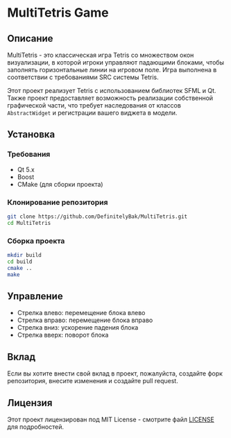 # MultiTetris Game

## Описание
MultiTetris - это классическая игра Tetris со множеством окон визуализации, в которой игроки управляют падающими блоками, чтобы заполнять горизонтальные линии на игровом поле. Игра выполнена в соответствии с требованиями SRC системы Tetris.

Этот проект реализует Tetris с использованием библиотек SFML и Qt. Также проект предоставляет возможность реализации собственной графической части, что требует наследования от классов `AbstractWidget` и регистрации вашего виджета в модели.

## Установка

### Требования
- Qt 5.x
- Boost
- CMake (для сборки проекта)

### Клонирование репозитория
```bash
git clone https://github.com/DefinitelyBak/MultiTetris.git
cd MultiTetris
```

### Сборка проекта
```bash
mkdir build
cd build
cmake ..
make
```

## Управление
- Стрелка влево: перемещение блока влево
- Стрелка вправо: перемещение блока вправо
- Стрелка вниз: ускорение падения блока
- Стрелка вверх: поворот блока

## Вклад
Если вы хотите внести свой вклад в проект, пожалуйста, создайте форк репозитория, внесите изменения и создайте pull request.

## Лицензия
Этот проект лицензирован под MIT License - смотрите файл [LICENSE](LICENSE.txt) для подробностей.